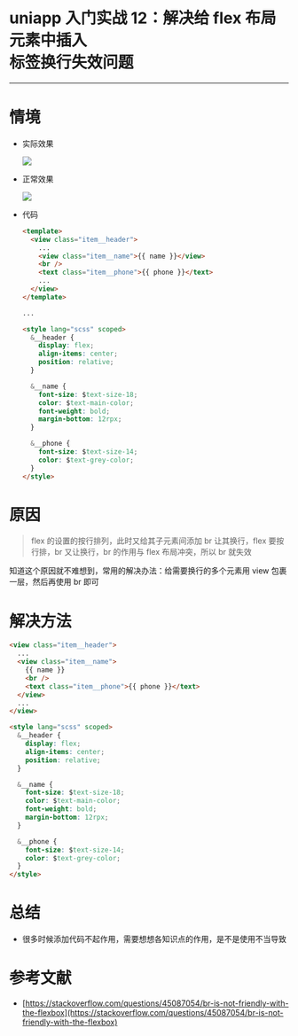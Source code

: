 # uniapp 入门实战 12：解决给 flex 布局元素中插入<br/>标签换行失效问题

---

# 情境

- 实际效果

  ![](https://cdn.jsdelivr.net/gh/yxw007/BlogPicBed@master//img/20220616211229.png)

- 正常效果

  ![](https://cdn.jsdelivr.net/gh/yxw007/BlogPicBed@master//img/20220616211239.png)

- 代码

  ```html
  <template>
    <view class="item__header">
      ...
      <view class="item__name">{{ name }}</view>
      <br />
      <text class="item__phone">{{ phone }}</text>
      ...
    </view>
  </template>

  ...

  <style lang="scss" scoped>
    &__header {
      display: flex;
      align-items: center;
      position: relative;
    }

    &__name {
      font-size: $text-size-18;
      color: $text-main-color;
      font-weight: bold;
      margin-bottom: 12rpx;
    }

    &__phone {
      font-size: $text-size-14;
      color: $text-grey-color;
    }
  </style>
  ```

# 原因

> flex 的设置的按行排列，此时又给其子元素间添加 br 让其换行，flex 要按行排，br 又让换行，br 的作用与 flex 布局冲突，所以 br 就失效

知道这个原因就不难想到，常用的解决办法：给需要换行的多个元素用 view 包裹一层，然后再使用 br 即可

# 解决方法

```html
<view class="item__header">
  ...
  <view class="item__name">
    {{ name }}
    <br />
    <text class="item__phone">{{ phone }}</text>
  </view>
  ...
</view>

<style lang="scss" scoped>
  &__header {
    display: flex;
    align-items: center;
    position: relative;
  }

  &__name {
    font-size: $text-size-18;
    color: $text-main-color;
    font-weight: bold;
    margin-bottom: 12rpx;
  }

  &__phone {
    font-size: $text-size-14;
    color: $text-grey-color;
  }
</style>
```

# 总结

- 很多时候添加代码不起作用，需要想想各知识点的作用，是不是使用不当导致

# 参考文献

- [https://stackoverflow.com/questions/45087054/br-is-not-friendly-with-the-flexbox](https://stackoverflow.com/questions/45087054/br-is-not-friendly-with-the-flexbox)


